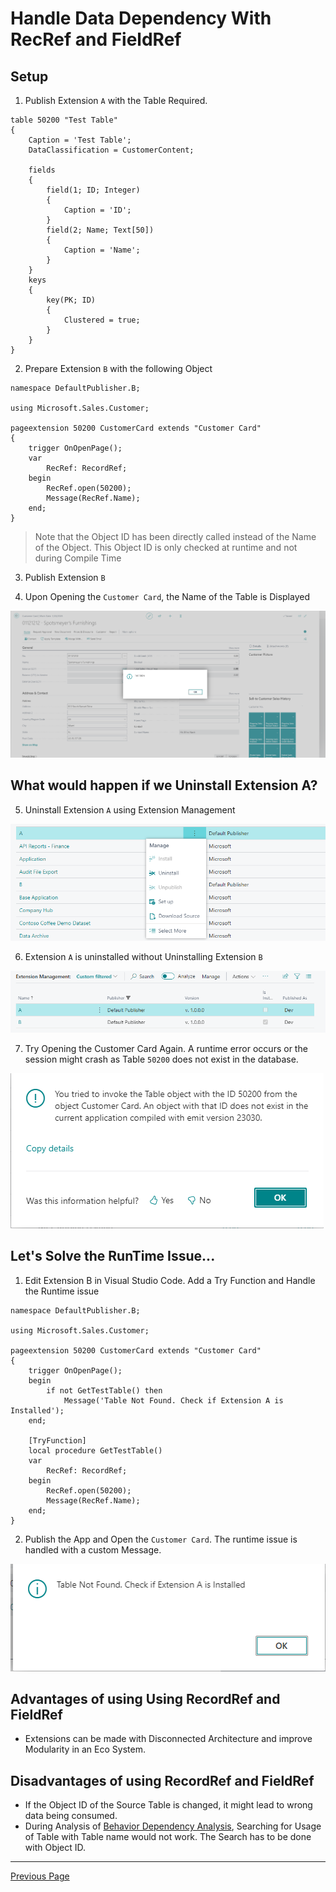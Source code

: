 # Handle Data Dependency With RecRef and FieldRef
## Setup
1. Publish Extension `A` with the Table Required.
```
table 50200 "Test Table"
{
    Caption = 'Test Table';
    DataClassification = CustomerContent;

    fields
    {
        field(1; ID; Integer)
        {
            Caption = 'ID';
        }
        field(2; Name; Text[50])
        {
            Caption = 'Name';
        }
    }
    keys
    {
        key(PK; ID)
        {
            Clustered = true;
        }
    }
}
```
2. Prepare Extension `B` with the following Object
```
namespace DefaultPublisher.B;

using Microsoft.Sales.Customer;

pageextension 50200 CustomerCard extends "Customer Card"
{
    trigger OnOpenPage();
    var
        RecRef: RecordRef;
    begin
        RecRef.open(50200);
        Message(RecRef.Name);
    end;
}
```
> Note that the Object ID has been directly called instead of the Name of the Object. This Object ID is only checked at runtime and not during Compile Time

3. Publish Extension `B`

4. Upon Opening the `Customer Card`, the Name of the Table is Displayed

![Alt text](../Image%20Archive/DataDependency.6.png)

## What would happen if we Uninstall Extension A?
5. Uninstall Extension `A` using Extension Management

![Alt text](../Image%20Archive/DataDependency.7.png)

6. Extension `A` is uninstalled without Uninstalling Extension `B`

![Alt text](../Image%20Archive/DataDependency.8.png)

7. Try Opening the Customer Card Again. A runtime error occurs or the session might crash as Table `50200` does not exist in the database.

![Alt text](../Image%20Archive/DataDependency.9.png)

## Let's Solve the RunTime Issue...

1. Edit Extension B in Visual Studio Code. Add a Try Function and Handle the Runtime issue

```
namespace DefaultPublisher.B;

using Microsoft.Sales.Customer;

pageextension 50200 CustomerCard extends "Customer Card"
{
    trigger OnOpenPage();
    begin
        if not GetTestTable() then
            Message('Table Not Found. Check if Extension A is Installed');
    end;

    [TryFunction]
    local procedure GetTestTable()
    var
        RecRef: RecordRef;
    begin
        RecRef.open(50200);
        Message(RecRef.Name);
    end;
}
```
2. Publish the App and Open the `Customer Card`. The runtime issue is handled with a custom Message.

![Alt text](../Image%20Archive/DataDependency.10.png)

## Advantages of using Using RecordRef and FieldRef
* Extensions can be made with Disconnected Architecture and improve Modularity in an Eco System.

## Disadvantages of using RecordRef and FieldRef
* If the Object ID of the Source Table is changed, it might lead to wrong data being consumed.
* During Analysis of [Behavior Dependency Analysis](./BehaviorDependencyHandlingExample.md), Searching for Usage of Table with Table name would not work. The Search has to be done with Object ID.

___
[Previous Page](./HowToRemoveDataDependency.md)
